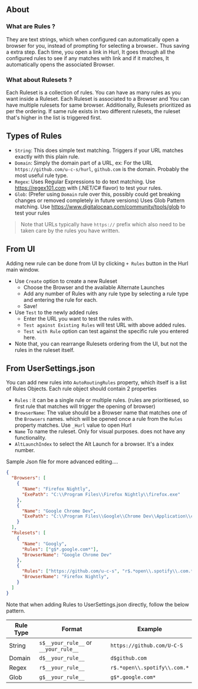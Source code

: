 ## About
### What are Rules ?
They are text strings, which when configured can automatically open a browser for you, instead of prompting for selecting a browser.. Thus saving a extra step. Each time, you open a link in Hurl, It goes through all the configured rules to see if any matches with link and if it matches, It automatically opens the associated Browser.

### What about Rulesets ?
Each Ruleset is a collection of rules. You can have as many rules as you want inside a Ruleset. Each Ruleset is associated to a Browser and You can have multiple rulesets for same browser. Additionally, Rulesets prioritized as per the ordering. If same rule exists in two different rulesets, the ruleset that's higher in the list is triggered first.

## Types of Rules
- `String`: This does simple text matching. Triggers if your URL matches exactly with this plain rule.
- `Domain`: Simply the domain part of a URL, ex: For the URL `https://github.com/u-c-s/hurl`, `github.com` is the domain. Probably the most useful rule type.
- `Regex`: Uses Regular Expressions to do text matching. Use https://regex101.com with (.NET/C# flavor) to test your rules.
- `Glob`: (Prefer using `Domain` rule over this, possibly could get breaking changes or removed completely in future versions) Uses Glob Pattern matching. Use https://www.digitalocean.com/community/tools/glob to test your rules

> Note that URLs typically have `https://` prefix which also need to be taken care by the rules you have written. 

## From UI

Adding new rule can be done from UI by clicking `+ Rules` button in the Hurl main window.

- Use `Create` option to create a new Ruleset
  - Choose the Browser and the available Alternate Launches
  - Add any number of Rules with any rule type by selecting a rule type and entering the rule for each.
  - Save!
- Use `Test` to the newly added rules
  - Enter the URL you want to test the rules with.
  - `Test against Existing Rules` will test URL with above added rules.
  - `Test with Rule` option can test against the specific rule you entered here.
- Note that, you can rearrange Rulesets ordering from the UI, but not the rules in the ruleset itself.


## From UserSettings.json

You can add new rules into `AutoRoutingRules` property, which itself is a list of Rules Objects. Each rule object should contain 2 properties 
  - `Rules` : it can be a single rule or multiple rules. (rules are prioritiesed, so first rule that matches will trigger the opening of browser)
  - `BrowserName`: The value should be a Browser name that matches one of the `Browsers` names. which will be opened once a rule from the `Rules` property matches. Use `_Hurl` value to open Hurl
  - `Name` To name the ruleset. Only for visual purposes. does not have any functionality.
  - `AltLaunchIndex` to select the Alt Launch for a browser. It's a index number.

Sample Json file for more advanced editing.... 
```json
{
  "Browsers": [
    {
      "Name": "Firefox Nightly",
      "ExePath": "C:\\Program Files\\Firefox Nightly\\firefox.exe"
    },
    {
      "Name": "Google Chrome Dev",
      "ExePath": "C:\\Program Files\\Google\\Chrome Dev\\Application\\chrome.exe"
    }
  ],
  "Rulesets": [
    {
      "Name": "Googly",
      "Rules": ["g$*.google.com*"],
      "BrowserName": "Google Chrome Dev"
    },
    {
      "Rules": ["https://github.com/u-c-s", "r$.*open\\.spotify\\.com.*"],
      "BrowserName": "Firefox Nightly",
    }
  ]
}
```

Note that when adding Rules to UserSettings.json directly, follow the below pattern.

| Rule Type | Format | Example |
| --- | --- | --- | 
| String | `s$__your_rule__` or `__your_rule__` | `https://github.com/U-C-S` |
| Domain | `d$__your_rule__` | `d$github.com` |
| Regex  | `r$__your_rule__` | `r$.*open\\.spotify\\.com.*` |
| Glob   | `g$__your_rule__` | `g$*.google.com*` |
